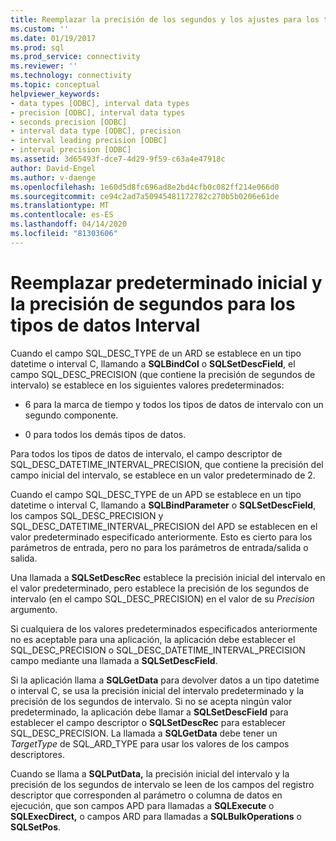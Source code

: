 ```yaml
---
title: Reemplazar la precisión de los segundos y los ajustes para los tipos de datos de intervalo . Microsoft Docs
ms.custom: ''
ms.date: 01/19/2017
ms.prod: sql
ms.prod_service: connectivity
ms.reviewer: ''
ms.technology: connectivity
ms.topic: conceptual
helpviewer_keywords:
- data types [ODBC], interval data types
- precision [ODBC], interval data types
- seconds precision [ODBC]
- interval data type [ODBC], precision
- interval leading precision [ODBC]
- interval precision [ODBC]
ms.assetid: 3d65493f-dce7-4d29-9f59-c63a4e47918c
author: David-Engel
ms.author: v-daenge
ms.openlocfilehash: 1e60d5d8fc696ad8e2bd4cfb0c082ff214e066d0
ms.sourcegitcommit: ce94c2ad7a50945481172782c270b5b0206e61de
ms.translationtype: MT
ms.contentlocale: es-ES
ms.lasthandoff: 04/14/2020
ms.locfileid: "81303606"
---
```

# <a name="overriding-default-leading-and-seconds-precision-for-interval-data-types"></a>Reemplazar predeterminado inicial y la precisión de segundos para los tipos de datos Interval
Cuando el campo SQL_DESC_TYPE de un ARD se establece en un tipo datetime o interval C, llamando a **SQLBindCol** o **SQLSetDescField**, el campo SQL_DESC_PRECISION (que contiene la precisión de segundos de intervalo) se establece en los siguientes valores predeterminados:  
  
-   6 para la marca de tiempo y todos los tipos de datos de intervalo con un segundo componente.  
  
-   0 para todos los demás tipos de datos.  
  
 Para todos los tipos de datos de intervalo, el campo descriptor de SQL_DESC_DATETIME_INTERVAL_PRECISION, que contiene la precisión del campo inicial del intervalo, se establece en un valor predeterminado de 2.  
  
 Cuando el campo SQL_DESC_TYPE de un APD se establece en un tipo datetime o interval C, llamando a **SQLBindParameter** o **SQLSetDescField**, los campos SQL_DESC_PRECISION y SQL_DESC_DATETIME_INTERVAL_PRECISION del APD se establecen en el valor predeterminado especificado anteriormente. Esto es cierto para los parámetros de entrada, pero no para los parámetros de entrada/salida o salida.  
  
 Una llamada a **SQLSetDescRec** establece la precisión inicial del intervalo en el valor predeterminado, pero establece la precisión de los segundos de intervalo (en el campo SQL_DESC_PRECISION) en el valor de su *Precision* argumento.  
  
 Si cualquiera de los valores predeterminados especificados anteriormente no es aceptable para una aplicación, la aplicación debe establecer el SQL_DESC_PRECISION o SQL_DESC_DATETIME_INTERVAL_PRECISION campo mediante una llamada a **SQLSetDescField**.  
  
 Si la aplicación llama a **SQLGetData** para devolver datos a un tipo datetime o interval C, se usa la precisión inicial del intervalo predeterminado y la precisión de los segundos de intervalo. Si no se acepta ningún valor predeterminado, la aplicación debe llamar a **SQLSetDescField** para establecer el campo descriptor o **SQLSetDescRec** para establecer SQL_DESC_PRECISION. La llamada a **SQLGetData** debe tener un *TargetType* de SQL_ARD_TYPE para usar los valores de los campos descriptores.  
  
 Cuando se llama a **SQLPutData,** la precisión inicial del intervalo y la precisión de los segundos de intervalo se leen de los campos del registro descriptor que corresponden al parámetro o columna de datos en ejecución, que son campos APD para llamadas a **SQLExecute** o **SQLExecDirect,** o campos ARD para llamadas a **SQLBulkOperations** o **SQLSetPos**.
